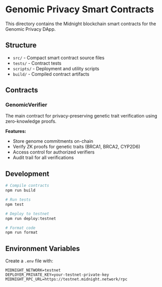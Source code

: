 # Genomic Privacy Smart Contracts

This directory contains the Midnight blockchain smart contracts for the Genomic Privacy DApp.

## Structure

- `src/` - Compact smart contract source files
- `tests/` - Contract tests
- `scripts/` - Deployment and utility scripts
- `build/` - Compiled contract artifacts

## Contracts

### GenomicVerifier

The main contract for privacy-preserving genetic trait verification using zero-knowledge proofs.

**Features:**
- Store genome commitments on-chain
- Verify ZK proofs for genetic traits (BRCA1, BRCA2, CYP2D6)
- Access control for authorized verifiers
- Audit trail for all verifications

## Development

```bash
# Compile contracts
npm run build

# Run tests
npm test

# Deploy to testnet
npm run deploy:testnet

# Format code
npm run format
```

## Environment Variables

Create a `.env` file with:

```
MIDNIGHT_NETWORK=testnet
DEPLOYER_PRIVATE_KEY=your-testnet-private-key
MIDNIGHT_RPC_URL=https://testnet.midnight.network/rpc
```
